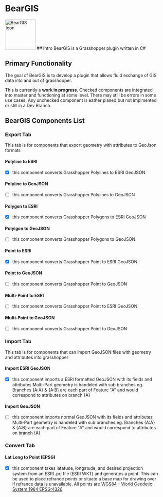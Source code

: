 # BearGIS
<img src="https://github.com/nicoazel/BearGIS/raw/master/docs/img/BearGISIcon.png" alt="BearGIS Icon" height="100"/>
## Intro
BearGIS is a Grasshopper plugin written in C#

## Primary Functionality
The goal of BearGIS is to develop a plugin that allows fluid exchange of GIS data into and out of grasshopper.

This is currently a __work in progress__. Checked components are integrated into master and functioning at some level. There may still be errors in some use cases. Any unchecked component is eather planed but not implmented or still in a Dev Branch.

## BearGIS Components List

### Export Tab
This tab is for components that export geometry with attributes to GeoJson formats

#### Polyline to ESRI
- [x] this component converts Grasshopper Polylines to ESRI GeoJSON
#### Polyline to GeoJSON
- [ ] this component converts Grasshopper Polylines to GeoJSON
#### Polygon to ESRI
- [x] this component converts Grasshopper Polygons to ESRI GeoJSON
#### Polylgon to GeoJSON
- [ ] this component converts Grasshopper Polygons to GeoJSON
#### Point to ESRI
- [X] this component converts Grasshopper Point to ESRI GeoJSON
#### Point to GeoJSON
- [ ] this component converts Grasshopper Point to GeoJSON
#### Multi-Point to ESRI
- [ ] this component converts Grasshopper Point to ESRI GeoJSON
#### Multi-Point to GeoJSON
- [ ] this component converts Grasshopper Point to GeoJSON

### Import Tab
This tab is for components that can import GeoJSON files with geometry and attributes into grasshopper

#### Import ESRI GeoJSON
- [x] this component imports a ESRI formatted GeoJSON with its fields and attributes
Multi-Part geometry is handeled with sub branches eg. Branches {A:A} & {A:B} are each part of Feature "A" and would correspond to attributes on branch {A}
#### Import GeoJSON
- [ ] this component imports normal GeoJSON with its fields and attributes
Multi-Part geometry is handeled with sub branches eg. Branches {A:A} & {A:B} are each part of Feature "A" and would correspond to attributes on branch {A}

### Convert Tab

#### Lat Long to Point (EPSG)
- [x] this component takes latatude, longatude, and desired projection system from an ESRI .prj file (ESRI WKT) and generates a point. This can be used to place refrance points or situate a base map for drawing over if refrance data is unavailable. All points are [WGS84 - World Geodetic System 1984 EPSG:4326](http://epsg.io/4326)
